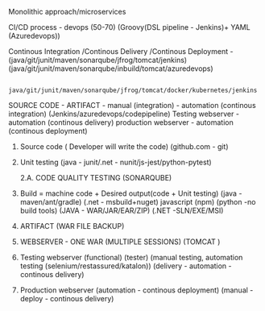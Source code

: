 Monolithic approach/microservices

CI/CD process - devops (50-70) (Groovy(DSL pipeline - Jenkins)+ YAML (Azuredevops))

Continous Integration /Continous Delivery /Continous Deployment - (java/git/junit/maven/sonarqube/jfrog/tomcat/jenkins)
                                                                    (java/git/junit/maven/sonarqube/inbuild/tomcat/azuredevops)

                                                                    java/git/junit/maven/sonarqube/jfrog/tomcat/docker/kubernetes/jenkins

SOURCE CODE - ARTIFACT - manual (integration) - automation (continous integration) (Jenkins/azuredevops/codepipeline)
Testing webserver - automation (continous delivery)
production webserver - automation (continous deployment)

1. Source code ( Developer will write the code) (github.com - git)

2. Unit testing (java - junit/.net - nunit/js-jest/python-pytest)

    2.A. CODE QUALITY TESTING (SONARQUBE)

3. Build = machine code + Desired output(code + Unit testing) (java - maven/ant/gradle) (.net - msbuild+nuget)
                                     javascript (npm) (python -no build tools)
        (JAVA - WAR/JAR/EAR/ZIP) 
        (.NET -SLN/EXE/MSI)
    
4. ARTIFACT (WAR FILE BACKUP) 

5. WEBSERVER - ONE WAR (MULTIPLE SESSIONS) (TOMCAT ) 

6. Testing webserver (functional) (tester) (manual testing, automation testing (selenium/restassured/katalon)) 
              (delivery - automation -continous delivery)
7. Production webserver (automation - continous deployment) (manual - deploy - continous delivery)


